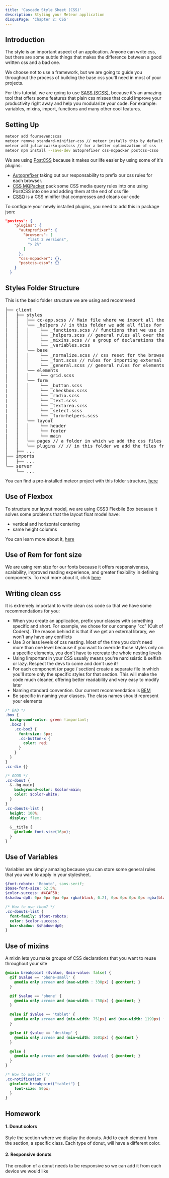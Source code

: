 ```yaml
---
title: 'Cascade Style Sheet (CSS)'
description: Styling your Meteor application
disqusPage: 'Chapter 2: CSS'
---
```


## Introduction


The style is an important aspect of an application. Anyone can write css, but there are some subtle things that makes the difference between a good written css and a bad one.

We choose not to use a framework, but we are going to guide you throughout the process of building the base css you'll need in most of your projects.

For this tutorial, we are going to use [SASS (SCSS)](http://sass-lang.com/), because it's an amazing tool that offers some features that plain css misses that could improve your productivity right away and help you modularize your code. For example: variables, mixins, import, functions and many other cool features.


## Setting Up

```bash
meteor add fourseven:scss
meteor remove standard-minifier-css // meteor installs this by default to optimize the css
meteor add juliancwirko:postcss // for a better optimization of css
meteor npm install --save-dev autoprefixer css-mqpacker postcss-csso
```

We are using [PostCSS](http://postcss.org/) because it makes our life easier by using some of it's plugins:
- [Autoprefixer](https://github.com/postcss/autoprefixer) taking out our responsability to prefix our css rules for each browser.
- [CSS MQPacker](https://github.com/hail2u/node-css-mqpacker) pack some CSS media query rules into one using PostCSS into one and adding them at the end of css file
- [CSSO](https://github.com/css/csso) is a CSS minifier that compresses and cleans our code

To configure your newly installed plugins, you need to add this in package json:

``` json
"postcss": {
    "plugins": {
      "autoprefixer": {
        "browsers": [
          "last 2 versions",
          "> 2%"
        ]
      },
      "css-mqpacker": {},
      "postcss-csso": {}
    }
  }

```

## Styles Folder Structure
This is the basic folder structure we are using and recommend

<pre>
├── client 
│   ├── styles
│   │   ├── cc-app.scss // Main file where we import all the other scss files
│   │   └── _helpers // in this folder we add all files for variables, functions, mixins 
|   │   │    └── _functions.scss // functions that we use in mixins 
|   │   │    └── _helpers.scss // general rules all over the website
|   │   │    └── _mixins.scss // a group of declarations that you want to re-use
|   │   │    └── _variables.scss
│   │   └── base 
|   │   │    └── _normalize.scss // css reset for the browser 
|   │   │    └── _font.scss // rules for importing external fonts 
|   │   │    └── _general.scss // general rules for elements (html, body, links, a, etc)
│   │   └── elements
|   │   │    └── grid.scss
│   │   └── form  
|   │   │    └── _button.scss
|   │   │    └── _checkbox.scss 
|   │   │    └── _radio.scss
|   │   │    └── _text.scss
|   │   │    └── _textarea.scss
|   │   │    └── _select.scss
|   │   │    └── _form-helpers.scss
│   │   └── layout 
|   │   │    └── header
|   │   │    └── footer
|   │   │    └── main
│   │   └── pages // a folder in which we add the css files for each page of application
│   │   └── plugins // // in this folder we add the files from our external components that we use in the app
│   ├── ...
├── imports
│   ├── ...
└── server 
    └── ...
</pre>

You can find a pre-installed meteor project with this folder structure, [here](https://github.com/cult-of-coders/meteor-tuts-boilerplate)


## Use of Flexbox
To structure our layout model, we are using CSS3 Flexbile Box because it solves some problems that the layout float model have:
- vertical and horizontal centering
- same height columns

You can learn more about it, [here](https://css-tricks.com/snippets/css/a-guide-to-flexbox/)

## Use of Rem for font size
We are using rem size for our fonts because it offers responsiveness, scalability, improved reading experience, and greater flexibility in defining components. To read more about it, click [here](https://www.sitepoint.com/understanding-and-using-rem-units-in-css/) 

## Writing clean css
It is extremely important to write clean css code so that we have some recommendations for you:
- When you create an application, prefix your classes with something specific and short. For example, we chose for our company "cc" (Cult of Coders). The reason behind it is that if we get an external library, we won't any have any conflicts
- Use 3 or less levels of css nesting. Most of the time you don't need more than one level because if you want to override those styles only on a specific elements, you don't have to recreate the whole nesting levels
- Using !important in your CSS usually means you're narcissistic & selfish or lazy. Respect the devs to come and don't use it!
- For each component (or page / section) create a separate file in which you'll store only the specific styles for that section. This will make the code much cleaner, offering better readability and very easy to modify later 
- Naming standard convention. Our current recommendation is [BEM](http://getbem.com/naming/)
- Be specific in naming your classes. The class names should represent your elements

```scss
/* BAD */
.box {
  background-color: green !important;
  .box2 {
    .cc-box3 {
      font-size: 5px;
      .cc-button-x {
        color: red; 
      }
    }
  }
} 
.cc-div {}
```

```scss
/* GOOD */
.cc-donut {
  &--bg-main{
    background-color: $color-main;
    color: $color-white;
  }
}
.cc-donuts-list {
  height: 100%;
  display: flex;
  
  &__title {
    @include font-size(16px);
  }
}
```

## Use of Variables
Variables are simply amazing because you can store some general rules that you want to apply in your stylesheet.

```scss
$font-roboto: 'Roboto', sans-serif;
$base-font-size: 62.5%;
$color-success: #4CAF50;
$shadow-dp0: 0px 0px 0px 0px rgba(black, 0.2), 0px 0px 0px 0px rgba(black, 0.14), 0px 0px 0px 0px rgba(black, 0.12);

/* How to use them? */
.cc-donuts-list {
  font-family: $font-roboto;
  color: $color-success;
  box-shadow: $shadow-dp0;
}
```

## Use of mixins
A mixin lets you make groups of CSS declarations that you want to reuse throughout your site
```scss
@mixin breakpoint ($value, $min-value: false) {
  @if $value == 'phone-small' {
    @media only screen and (max-width : 330px) { @content; }
  }

  @if $value == 'phone' {
    @media only screen and (max-width : 750px) { @content; }
  }

  @else if $value == 'tablet' {
    @media only screen and (min-width: 751px) and (max-width: 1199px) { @content }
  }

  @else if $value == 'desktop' {
    @media only screen and (min-width: 1601px) { @content }
  }

  @else {
    @media only screen and (max-width: $value) { @content; }
  }
}

/* How to use it? */
.cc-notification {
  @include breakpoint("tablet") {
    font-size: 50px;
  }
}

```
## Homework

#### 1. Donut colors
Style the section where we display the donuts. Add to each element from the section, a specific class. Each type of donut, will have a different color.

#### 2. Responsive donuts
The creation of a donut needs to be responsive so we can add it from each device we would like 
